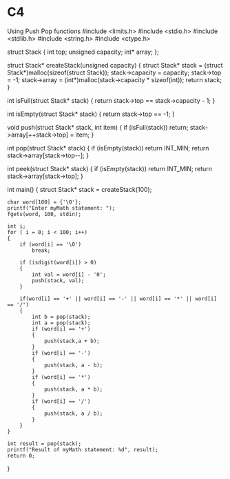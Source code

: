 # C4
Using Push Pop functions
#include <limits.h>
#include <stdio.h>
#include <stdlib.h>
#include <string.h>
#include <ctype.h>

struct Stack {
	int top;
	unsigned capacity;
	int* array;
};

struct Stack* createStack(unsigned capacity)
{
	struct Stack* stack = (struct Stack*)malloc(sizeof(struct Stack));
	stack->capacity = capacity;
	stack->top = -1;
	stack->array = (int*)malloc(stack->capacity * sizeof(int));
	return stack;
}

int isFull(struct Stack* stack)
{
	return stack->top == stack->capacity - 1;
}

int isEmpty(struct Stack* stack)
{
	return stack->top == -1;
}

void push(struct Stack* stack, int item)
{
	if (isFull(stack))
		return;
	stack->array[++stack->top] = item;
}

int pop(struct Stack* stack)
{
	if (isEmpty(stack))
		return INT_MIN;
	return stack->array[stack->top--];
}

int peek(struct Stack* stack)
{
	if (isEmpty(stack))
		return INT_MIN;
	return stack->array[stack->top];
}

int main()
{
	struct Stack* stack = createStack(100);
	
	char word[100] = {'\0'};
	printf("Enter myMath statement: ");
	fgets(word, 100, stdin);
	
	int i;
	for ( i = 0; i < 100; i++)
	{
		if (word[i] == '\0')
			break;

		if (isdigit(word[i]) > 0)
		{
			int val = word[i] - '0';
			push(stack, val);
		}

		if(word[i] == '+' || word[i] == '-' || word[i] == '*' || word[i] == '/')
		{
			int b = pop(stack);
			int a = pop(stack);
			if (word[i] == '+')
			{
				push(stack,a + b);
			}
			if (word[i] == '-')
			{
				push(stack, a - b);
			}
			if (word[i] == '*')
			{
				push(stack, a * b);
			}
			if (word[i] == '/')
			{
				push(stack, a / b);
			}
		}
	}

	int result = pop(stack);
	printf("Result of myMath statement: %d", result);
	return 0;
}
